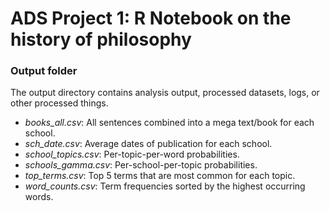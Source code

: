 # ADS Project 1:  R Notebook on the history of philosophy

### Output folder

The output directory contains analysis output, processed datasets, logs, or other processed things.

+ *books_all.csv*: All sentences combined into a mega text/book for each school. 
+ *sch_date.csv*: Average dates of publication for each school.
+ *school_topics.csv*: Per-topic-per-word probabilities.
+ *schools_gamma.csv*: Per-school-per-topic probabilities.
+ *top_terms.csv*: Top 5 terms that are most common for each topic.
+ *word_counts.csv*: Term frequencies sorted by the highest occurring words.
